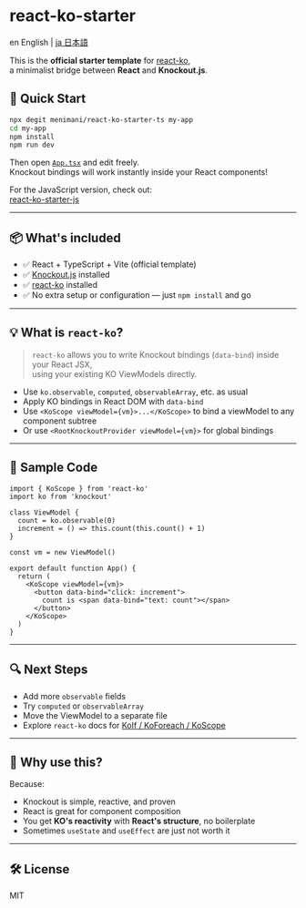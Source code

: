 # react-ko-starter

en English | [ja 日本語](./README.ja.md)

This is the **official starter template** for [react-ko](https://github.com/menimani/react-ko),  
a minimalist bridge between **React** and **Knockout.js**.

## 🚀 Quick Start

```bash
npx degit menimani/react-ko-starter-ts my-app
cd my-app
npm install
npm run dev
```

Then open [`App.tsx`](./src/App.tsx) and edit freely.  
Knockout bindings will work instantly inside your React components!

For the JavaScript version, check out:  
[react-ko-starter-js](https://github.com/menimani/react-ko-starter-js)

---

## 📦 What's included

- ✅ React + TypeScript + Vite (official template)
- ✅ [Knockout.js](https://knockoutjs.com/) installed
- ✅ [react-ko](https://github.com/menimani/react-ko) installed
- ✅ No extra setup or configuration — just `npm install` and go

---

## 💡 What is `react-ko`?

> `react-ko` allows you to write Knockout bindings (`data-bind`) inside your React JSX,  
> using your existing KO ViewModels directly.

- Use `ko.observable`, `computed`, `observableArray`, etc. as usual
- Apply KO bindings in React DOM with `data-bind`
- Use `<KoScope viewModel={vm}>...</KoScope>` to bind a viewModel to any component subtree
- Or use `<RootKnockoutProvider viewModel={vm}>` for global bindings

---

## 🧪 Sample Code

```tsx
import { KoScope } from 'react-ko'
import ko from 'knockout'

class ViewModel {
  count = ko.observable(0)
  increment = () => this.count(this.count() + 1)
}

const vm = new ViewModel()

export default function App() {
  return (
    <KoScope viewModel={vm}>
      <button data-bind="click: increment">
        count is <span data-bind="text: count"></span>
      </button>
    </KoScope>
  )
}
```

---

## 🔍 Next Steps

- Add more `observable` fields
- Try `computed` or `observableArray`
- Move the ViewModel to a separate file
- Explore `react-ko` docs for [KoIf / KoForeach / KoScope](https://github.com/menimani/react-ko)

---

## 🧠 Why use this?

Because:
- Knockout is simple, reactive, and proven
- React is great for component composition
- You get **KO's reactivity** with **React's structure**, no boilerplate
- Sometimes `useState` and `useEffect` are just not worth it

---

## 🛠️ License

MIT

